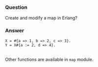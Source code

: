 ### Question
Create and modify a map in Erlang?


### Answer
    X = #{a => 1, b => 2, c => 3}.
    Y = X#{a := 2, d => 4}.

\
Other functions are available in `map` module.


